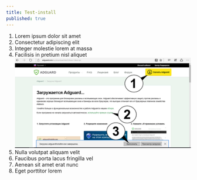 ```yaml
---
title: Test-install
published: true
---
```


1. Lorem ipsum dolor sit amet
1. Consectetur adipiscing elit
1. Integer molestie lorem at massa
1. Facilisis in pretium nisl aliquet
![](adguard_win_install_RU_01.png)
1. Nulla volutpat aliquam velit
1. Faucibus porta lacus fringilla vel
1. Aenean sit amet erat nunc
1. Eget porttitor lorem